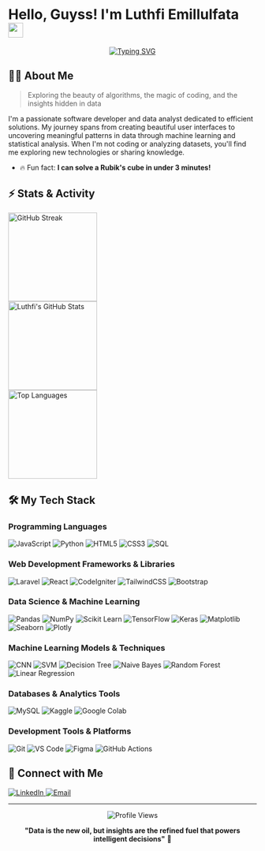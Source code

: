 # Hello, Guyss! I'm Luthfi Emillulfata <img src="https://media.giphy.com/media/hvRJCLFzcasrR4ia7z/giphy.gif" width="30px"/>

<div align="center">
  <a href="https://github.com/ellfataa"><img src="https://readme-typing-svg.herokuapp.com?font=Fira+Code&pause=1000&color=6A5ACD&center=true&vCenter=true&random=false&width=500&lines=A+simple+but+nice;Software+Developer;Data+Analyst+Enthusiast;UI%2FUX+Enthusiast;Machine+Learning+Explorer;Always+Learning+New+Things" alt="Typing SVG" /></a>
</div>

## 🧑‍💻 About Me

> Exploring the beauty of algorithms, the magic of coding, and the insights hidden in data

I'm a passionate software developer and data analyst dedicated to efficient solutions. My journey spans from creating beautiful user interfaces to uncovering meaningful patterns in data through machine learning and statistical analysis. When I'm not coding or analyzing datasets, you'll find me exploring new technologies or sharing knowledge.

- 🔥 Fun fact: **I can solve a Rubik's cube in under 3 minutes!**

## ⚡ Stats & Activity

<div align="start">
  <img src="https://github-readme-streak-stats.herokuapp.com/?user=ellfataa&theme=tokyonight&hide_border=true" alt="GitHub Streak" height="180em" />
  <br />
  <img src="https://github-readme-stats.vercel.app/api?username=ellfataa&show_icons=true&theme=tokyonight&hide_border=true&count_private=true" height="180em" alt="Luthfi's GitHub Stats"/> <br />
  <img src="https://github-readme-stats.vercel.app/api/top-langs/?username=ellfataa&layout=compact&theme=tokyonight&hide_border=true" height="180em" alt="Top Languages"/>
</div>

## 🛠️ My Tech Stack

<div align="start">

### Programming Languages
  
![JavaScript](https://img.shields.io/badge/-JavaScript-F7DF1E?style=for-the-badge&logo=javascript&logoColor=black)
![Python](https://img.shields.io/badge/-Python-3776AB?style=for-the-badge&logo=python&logoColor=white)
![HTML5](https://img.shields.io/badge/-HTML5-E34F26?style=for-the-badge&logo=html5&logoColor=white)
![CSS3](https://img.shields.io/badge/-CSS3-1572B6?style=for-the-badge&logo=css3&logoColor=white)
![SQL](https://img.shields.io/badge/-SQL-4479A1?style=for-the-badge&logo=postgresql&logoColor=white)

### Web Development Frameworks & Libraries
  
![Laravel](https://img.shields.io/badge/-Laravel-FF2D20?style=for-the-badge&logo=laravel&logoColor=white)
![React](https://img.shields.io/badge/-React-61DAFB?style=for-the-badge&logo=react&logoColor=black)
![CodeIgniter](https://img.shields.io/badge/-CodeIgniter-EF4223?style=for-the-badge&logo=codeigniter&logoColor=white)
![TailwindCSS](https://img.shields.io/badge/-TailwindCSS-06B6D4?style=for-the-badge&logo=tailwindcss&logoColor=white)
![Bootstrap](https://img.shields.io/badge/-Bootstrap-7952B3?style=for-the-badge&logo=bootstrap&logoColor=white)

### Data Science & Machine Learning
  
![Pandas](https://img.shields.io/badge/-Pandas-150458?style=for-the-badge&logo=pandas&logoColor=white)
![NumPy](https://img.shields.io/badge/-NumPy-013243?style=for-the-badge&logo=numpy&logoColor=white)
![Scikit Learn](https://img.shields.io/badge/-Scikit%20Learn-F7931E?style=for-the-badge&logo=scikit-learn&logoColor=white)
![TensorFlow](https://img.shields.io/badge/-TensorFlow-FF6F00?style=for-the-badge&logo=tensorflow&logoColor=white)
![Keras](https://img.shields.io/badge/-Keras-D00000?style=for-the-badge&logo=keras&logoColor=white)
![Matplotlib](https://img.shields.io/badge/-Matplotlib-11557C?style=for-the-badge&logo=python&logoColor=white)
![Seaborn](https://img.shields.io/badge/-Seaborn-4C72B0?style=for-the-badge&logo=python&logoColor=white)
![Plotly](https://img.shields.io/badge/-Plotly-3F4F75?style=for-the-badge&logo=plotly&logoColor=white)

### Machine Learning Models & Techniques
  
![CNN](https://img.shields.io/badge/-CNN-FF6B6B?style=for-the-badge&logo=deeplearning&logoColor=white)
![SVM](https://img.shields.io/badge/-SVM-4ECDC4?style=for-the-badge&logo=scikit-learn&logoColor=white)
![Decision Tree](https://img.shields.io/badge/-Decision%20Tree-45B7D1?style=for-the-badge&logo=tree&logoColor=white)
![Naive Bayes](https://img.shields.io/badge/-Naive%20Bayes-96CEB4?style=for-the-badge&logo=algorithm&logoColor=white)
![Random Forest](https://img.shields.io/badge/-Random%20Forest-228B22?style=for-the-badge&logo=forest&logoColor=white)
![Linear Regression](https://img.shields.io/badge/-Linear%20Regression-FF8C69?style=for-the-badge&logo=chart-line&logoColor=white)

### Databases & Analytics Tools
  
![MySQL](https://img.shields.io/badge/-MySQL-4479A1?style=for-the-badge&logo=mysql&logoColor=white)
![Kaggle](https://img.shields.io/badge/-Kaggle-20BEFF?style=for-the-badge&logo=kaggle&logoColor=white)
![Google Colab](https://img.shields.io/badge/-Google%20Colab-F9AB00?style=for-the-badge&logo=google-colab&logoColor=white)

### Development Tools & Platforms
  
![Git](https://img.shields.io/badge/-Git-F05032?style=for-the-badge&logo=git&logoColor=white)
![VS Code](https://img.shields.io/badge/-VS%20Code-007ACC?style=for-the-badge&logo=visual-studio-code&logoColor=white)
![Figma](https://img.shields.io/badge/-Figma-F24E1E?style=for-the-badge&logo=figma&logoColor=white)
![GitHub Actions](https://img.shields.io/badge/-GitHub%20Actions-2088FF?style=for-the-badge&logo=github-actions&logoColor=white)

</div>

## 🤝 Connect with Me

<div align="start">
  <a href="https://linkedin.com/in/luthfiemillulfata">
    <img src="https://img.shields.io/badge/LinkedIn-0077B5?style=for-the-badge&logo=linkedin&logoColor=white" alt="LinkedIn"/>
  </a>
  <a href="mailto:luthfi.efata@gmail.com">
    <img src="https://img.shields.io/badge/Email-D14836?style=for-the-badge&logo=gmail&logoColor=white" alt="Email"/>
  </a>
</div>

---

<div align="center">
  <img src="https://komarev.com/ghpvc/?username=ellfataa&style=for-the-badge&color=6A5ACD" alt="Profile Views"/>
</div>

<div align="center">
  
**"Data is the new oil, but insights are the refined fuel that powers intelligent decisions"** 🚀
  
</div>
